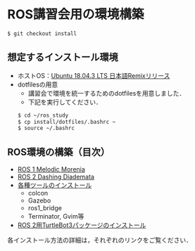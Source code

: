 # ROS講習会用の環境構築

```bash
$ git checkout install
```

## 想定するインストール環境

- ホストOS：[Ubuntu 18.04.3 LTS 日本語Remixリリース](https://www.ubuntulinux.jp/download/ja-remix)
- dotfilesの用意
  - 講習会で環境を統一するためのdotfilesを用意しました．
  - 下記を実行してください．
  ```bash
  $ cd ~/ros_study
  $ cp install/dotfiles/.bashrc ~
  $ source ~/.bashrc
  ```

## ROS環境の構築（目次）

- [ROS 1 Melodic Morenia](./install_melodic.md)
- [ROS 2 Dashing Diademata](./install_dashing.md)
- [各種ツールのインストール](./install_tools.md)
  - colcon
  - Gazebo
  - ros1_bridge
  - Terminator, Gvim等
- [ROS 2用TurtleBot3パッケージのインストール](./install_tb3.md)

各インストール方法の詳細は，それぞれのリンクをご覧ください．
